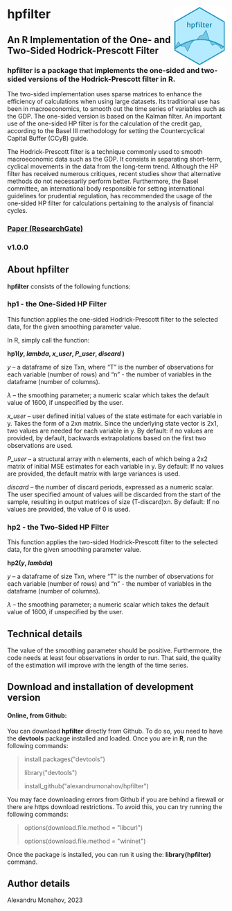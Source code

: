 # hpfilter <img src="man/figures/logo.png" align="right" height="136" />

## An R Implementation of the One- and Two-Sided Hodrick-Prescott Filter

### **hpfilter** is a package that implements the one-sided and two-sided versions of the Hodrick-Prescott filter in R.

The two-sided implementation uses sparse matrices to enhance the efficiency of calculations when using large datasets. Its traditional use has been in macroeconomics, to smooth out the time series of variables such as the GDP. The one-sided version is based on the Kalman filter. An important use of the one-sided HP filter is for the calculation of the credit gap, according to the Basel III methodology for setting the Countercyclical Capital Buffer (CCyB) guide.

The Hodrick-Prescott filter is a technique commonly used to smooth macroeconomic data such as the GDP. It consists in separating short-term, cyclical movements in the data from the long-term trend. Although the HP filter has received numerous critiques, recent studies show that alternative methods do not necessarily perform better. Furthermore, the Basel committee, an international body responsible for setting international guidelines for prudential regulation, has recommended the usage of the one-sided HP filter for calculations pertaining to the analysis of financial cycles.

### [Paper (ResearchGate)](http://dx.doi.org/10.13140/RG.2.2.12251.85282)

### v1.0.0

## About hpfilter

**hpfilter** consists of the following functions:

### hp1 - the One-Sided HP Filter
This function applies the one-sided Hodrick-Prescott filter to the selected data, for the given smoothing parameter value.

In R, simply call the function:

**hp1(_y_, _lambda_, _x_user_, _P_user_, _discard_ )**

_y_	–	a dataframe of size Txn, where “T” is the number of observations for each variable (number of rows) and “n” - the number of variables in the dataframe (number of columns).

_λ_	–	the smoothing parameter; a numeric scalar which takes the default value of 1600, if unspecified by the user.

_x_user_	–	user defined initial values of the state estimate for each variable in y. Takes the form of a 2xn matrix. Since the underlying state vector is 2x1, two values are needed for each variable in y.
By default: if no values are provided, by default, backwards extrapolations based on the first two observations are used.

_P_user_	–	a structural array with n elements, each of which being a 2x2 matrix of initial MSE estimates for each variable in y.
By default: If no values are provided, the default matrix with large variances is used.

_discard_	–	the number of discard periods, expressed as a numeric scalar. The user specified amount of values will be discarded from the start of the sample, resulting in output matrices of size (T-discard)xn.
By default: If no values are provided, the value of 0 is used.

 ### hp2 - the Two-Sided HP Filter
 This function applies the two-sided Hodrick-Prescott filter to the selected data, for the given smoothing parameter value.

**hp2(_y_, _lambda_)**

_y_	–	a dataframe of size Txn, where “T” is the number of observations for each variable (number of rows) and “n” - the number of variables in the dataframe (number of columns).

_λ_	–	the smoothing parameter; a numeric scalar which takes the default value of 1600, if unspecified by the user.

## Technical details

The value of the smoothing parameter should be positive. Furthermore, the code needs at least four observations in order to run. That said, the quality of the estimation will improve with the length of the time series.

## Download and installation of development version

#### Online, from Github:

You can download **hpfilter** directly from Github. To do so, you need to have the **devtools** package installed and loaded. Once you are in **R**, run the following commands:

> install.packages("devtools")
>
> library("devtools")
>
> install_github("alexandrumonahov/hpfilter")

You may face downloading errors from Github if you are behind a firewall or there are https download restrictions. To avoid this, you can try running the following commands:

> options(download.file.method = "libcurl")
>
> options(download.file.method = "wininet")

Once the package is installed, you can run it using the: **library(hpfilter)** command.

## Author details

Alexandru Monahov, 2023

